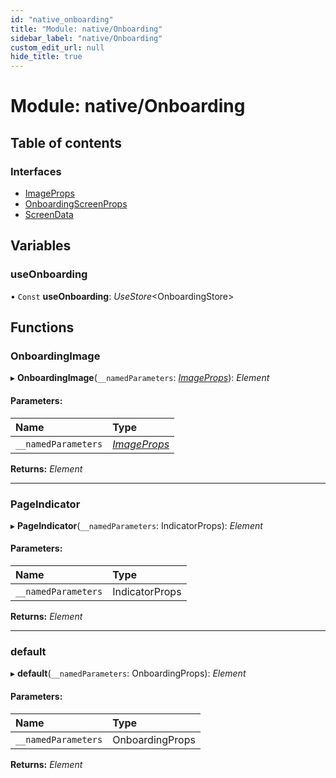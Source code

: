 ```yaml
---
id: "native_onboarding"
title: "Module: native/Onboarding"
sidebar_label: "native/Onboarding"
custom_edit_url: null
hide_title: true
---
```


# Module: native/Onboarding

## Table of contents

### Interfaces

- [ImageProps](../interfaces/native_onboarding.imageprops.md)
- [OnboardingScreenProps](../interfaces/native_onboarding.onboardingscreenprops.md)
- [ScreenData](../interfaces/native_onboarding.screendata.md)

## Variables

### useOnboarding

• `Const` **useOnboarding**: *UseStore*<OnboardingStore\>

## Functions

### OnboardingImage

▸ **OnboardingImage**(`__namedParameters`: [*ImageProps*](../interfaces/native_onboarding.imageprops.md)): *Element*

#### Parameters:

Name | Type |
:------ | :------ |
`__namedParameters` | [*ImageProps*](../interfaces/native_onboarding.imageprops.md) |

**Returns:** *Element*

___

### PageIndicator

▸ **PageIndicator**(`__namedParameters`: IndicatorProps): *Element*

#### Parameters:

Name | Type |
:------ | :------ |
`__namedParameters` | IndicatorProps |

**Returns:** *Element*

___

### default

▸ **default**(`__namedParameters`: OnboardingProps): *Element*

#### Parameters:

Name | Type |
:------ | :------ |
`__namedParameters` | OnboardingProps |

**Returns:** *Element*
